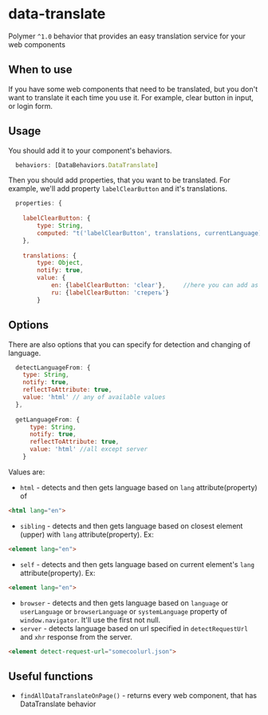 # data-translate
Polymer `^1.0` behavior that provides an easy translation service for your web components

## When to use

If you have some web components that need to be translated, but you don't want to translate it each time you use it.
For example, clear button in input, or login form.

## Usage

You should add it to your component's behaviors.

```javascript
  behaviors: [DataBehaviors.DataTranslate]
  ```
  
Then you should add properties, that you want to be translated. For example, we'll add property `labelClearButton` and it's translations.

```javascript
  properties: {
  
    labelClearButton: {
        type: String,
        computed: "t('labelClearButton', translations, currentLanguage)"  //you have to specify name of property and 2 required arguments :translations, currentLanguage, which are required for notify changes events
    },
    
    translations: {
        type: Object,
        notify: true,
        value: {
            en: {labelClearButton: 'clear'},     //here you can add as many translations as you want
            ru: {labelClearButton: 'стереть'}
        }
  ```
## Options

There are also options that you can specify for detection and changing of language.

```javascript
  detectLanguageFrom: {
    type: String,
    notify: true,
    reflectToAttribute: true,
    value: 'html' // any of available values
  },
  
  getLanguageFrom: {
      type: String,
      notify: true,
      reflectToAttribute: true,
      value: 'html' //all except server
    }
   ```
Values are:
* `html` - detects and then gets language based on `lang` attribute(property) of
```html
<html lang="en">
```
* `sibling` - detects and then gets language based on closest element (upper) with `lang` attribute(property).  Ex:
```html
<element lang="en">
```
* `self` - detects and then gets language based on current element's `lang` attribute(property). Ex:
```html
<element lang="en">
```
* `browser` - detects and then gets language based on `language` or `userLanguage` or `browserLanguage` or `systemLanguage` property of `window.navigator`. It'll use the first not null.
* `server` - detects language based on url specified in `detectRequestUrl` and `xhr` response from the server.
```html
<element detect-request-url="somecoolurl.json">
```

## Useful functions

* `findAllDataTranslateOnPage()` - returns every web component, that has DataTranslate behavior
